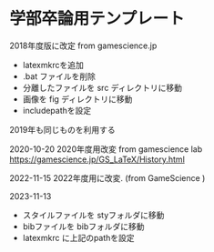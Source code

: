 # 学部卒論用テンプレート

2018年度版に改定  from gamescience.jp

- latexmkrcを追加
- .bat ファイルを削除
- 分離したファイルを src ディレクトリに移動
- 画像を fig ディレクトリに移動
- includepathを設定

2019年も同じものを利用する

2020-10-20
 2020年度用改変 from gamescience lab
 https://gamescience.jp/GS_LaTeX/History.html
 
2022-11-15
 2022年度用に改変. (from GameScience ) 
 
2023-11-13
- スタイルファイルを styフォルダに移動
- bibファイルを bibフォルダに移動
- latexmkrc に上記のpathを設定


 
